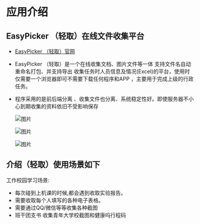 # 应用介绍



## EasyPicker （轻取）在线文件收集平台

- [EasyPicker （轻取）官网](https://docs.ep.sugarat.top)

- EasyPicker （轻取）是一个在线收集文档、图片文件等一体 支持文件名自动重命名打包、并支持导出 收集任务时人员信息及情况(Excel)的平台，使用时仅需要一个浏览器即可不需要下载任何程序和APP ，主要用于完成上级的行政任务。  

- 程序采用的是前后端分离 、收集文件也分离、系统稳定性好。即使服务器不小心到期收集的资料依旧不受影响保存 

  ![图片](https://img.cdn.sugarat.top/mdImg/MTY1MDA5MTQ1Njk5OA==1.jpg)

  ![图片](https://img.cdn.sugarat.top/mdImg/MTY1MDA5MTQ2NzczMQ==3.jpg)

  ![图片](https://img.cdn.sugarat.top/mdImg/MTY1MDA5MjEwNzQ4Mg==5.jpg)


## 介绍（轻取）使用场景如下

工作校园学习场景:

- 每次碰到上机课的时候,都会遇到收取实验报告。
- 需要收取每个人填写的各种电子表格。
- 需要通过QQ/微信等等收集各种截图
- 班干团支书 收集青年大学校截图和健康吗行程码
